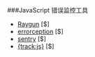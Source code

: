 ###JavaScript 错误监控工具
<ul>
<li><a href="https://raygun.io">Raygun</a> [$]</li>
<li><a href="https://errorception.com/">errorception</a> [$]</li>
<li><a href="https://getsentry.com/welcome/">sentry</a> [$]</li>
<li><a href="https://trackjs.com/">{track:js}</a> [$]</li>
</ul>
